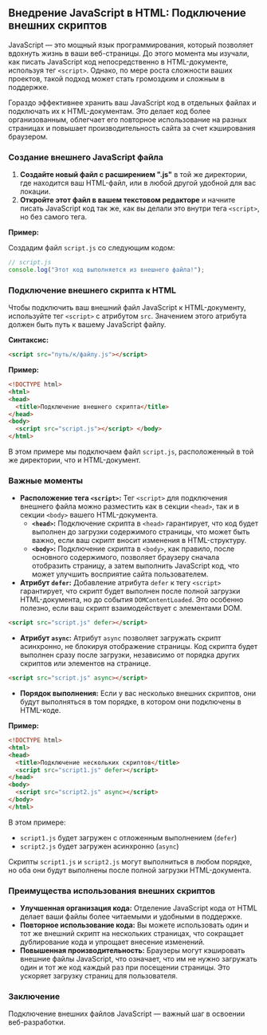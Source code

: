 ## Внедрение JavaScript в HTML: Подключение внешних скриптов

JavaScript — это мощный язык программирования, который позволяет вдохнуть жизнь в ваши веб-страницы. До этого момента мы изучали, как писать JavaScript код непосредственно в HTML-документе, используя тег `<script>`. Однако, по мере роста сложности ваших проектов, такой подход может стать громоздким и сложным в поддержке. 

Гораздо эффективнее хранить ваш JavaScript код в отдельных файлах и подключать их к HTML-документам. Это делает код более организованным, облегчает его повторное использование на разных страницах и повышает производительность сайта за счет кэширования браузером.

### Создание внешнего JavaScript файла

1. **Создайте новый файл с расширением ".js"** в той же директории, где находится ваш HTML-файл, или в любой другой удобной для вас локации. 
2. **Откройте этот файл в вашем текстовом редакторе** и начните писать JavaScript код так же, как вы делали это внутри тега `<script>`, но без самого тега.

**Пример:**

Создадим файл `script.js` со следующим кодом:

```javascript
// script.js
console.log("Этот код выполняется из внешнего файла!");
```

### Подключение внешнего скрипта к HTML

Чтобы подключить ваш внешний файл JavaScript к HTML-документу, используйте тег `<script>` с атрибутом `src`. Значением этого атрибута должен быть путь к вашему JavaScript файлу.

**Синтаксис:**

```html
<script src="путь/к/файлу.js"></script>
```

**Пример:**

```html
<!DOCTYPE html>
<html>
<head>
  <title>Подключение внешнего скрипта</title>
</head>
<body>
  <script src="script.js"></script> </body>
</html>
```

В этом примере мы подключаем файл `script.js`, расположенный в той же директории, что и HTML-документ.

### Важные моменты

* **Расположение тега `<script>`:** Тег `<script>` для подключения внешнего файла можно разместить как в секции `<head>`, так и в секции `<body>` вашего HTML-документа. 
    * **`<head>`:** Подключение скрипта в `<head>` гарантирует, что код будет выполнен до загрузки содержимого страницы, что может быть важно, если ваш скрипт вносит изменения в HTML-структуру.
    * **`<body>`:** Подключение скрипта в `<body>`, как правило, после основного содержимого, позволяет браузеру сначала отобразить страницу, а затем выполнить JavaScript код, что может улучшить восприятие сайта пользователем.
* **Атрибут `defer`:**  Добавление атрибута `defer` к тегу `<script>`  гарантирует, что скрипт будет выполнен после полной загрузки HTML-документа, но до события `DOMContentLoaded`. Это особенно полезно, если ваш скрипт взаимодействует с элементами DOM.

```html
<script src="script.js" defer></script>
```

* **Атрибут `async`:**  Атрибут `async`  позволяет загружать скрипт асинхронно, не блокируя отображение страницы. Код скрипта будет выполнен сразу после загрузки, независимо от порядка других скриптов или элементов на странице.

```html
<script src="script.js" async></script>
```

* **Порядок выполнения:**  Если у вас несколько внешних скриптов, они будут выполняться в том порядке, в котором они подключены в HTML-коде.

**Пример:**

```html
<!DOCTYPE html>
<html>
<head>
  <title>Подключение нескольких скриптов</title>
  <script src="script1.js" defer></script>
</head>
<body>
  <script src="script2.js" async></script>
</body>
</html>
```

В этом примере:

* `script1.js` будет загружен с отложенным выполнением (`defer`)
* `script2.js` будет загружен асинхронно (`async`)

Скрипты `script1.js` и `script2.js`  могут выполниться в любом порядке, но оба они будут выполнены после полной загрузки HTML-документа.

### Преимущества использования внешних скриптов

* **Улучшенная организация кода:** Отделение JavaScript кода от HTML делает ваши файлы более читаемыми и удобными в поддержке.
* **Повторное использование кода:** Вы можете использовать один и тот же внешний скрипт на нескольких страницах, что сокращает дублирование кода и упрощает внесение изменений.
* **Повышенная производительность:** Браузеры могут кэшировать внешние файлы JavaScript, что означает, что им не нужно загружать один и тот же код каждый раз при посещении страницы. Это ускоряет загрузку страниц для пользователя.

### Заключение

Подключение внешних файлов JavaScript — важный шаг в освоении веб-разработки. 
